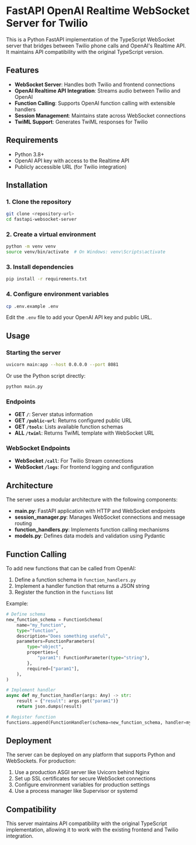 # FastAPI OpenAI Realtime WebSocket Server for Twilio

This is a Python FastAPI implementation of the TypeScript WebSocket server that bridges between Twilio phone calls and OpenAI's Realtime API. It maintains API compatibility with the original TypeScript version.

## Features

- **WebSocket Server**: Handles both Twilio and frontend connections
- **OpenAI Realtime API Integration**: Streams audio between Twilio and OpenAI
- **Function Calling**: Supports OpenAI function calling with extensible handlers
- **Session Management**: Maintains state across WebSocket connections
- **TwiML Support**: Generates TwiML responses for Twilio

## Requirements

- Python 3.8+
- OpenAI API key with access to the Realtime API
- Publicly accessible URL (for Twilio integration)

## Installation

### 1. Clone the repository

```bash
git clone <repository-url>
cd fastapi-websocket-server
```

### 2. Create a virtual environment

```bash
python -m venv venv
source venv/bin/activate  # On Windows: venv\Scripts\activate
```

### 3. Install dependencies

```bash
pip install -r requirements.txt
```

### 4. Configure environment variables

```bash
cp .env.example .env
```

Edit the `.env` file to add your OpenAI API key and public URL.

## Usage

### Starting the server

```bash
uvicorn main:app --host 0.0.0.0 --port 8081
```

Or use the Python script directly:

```bash
python main.py
```

### Endpoints

- **GET `/`**: Server status information
- **GET `/public-url`**: Returns configured public URL
- **GET `/tools`**: Lists available function schemas
- **ALL `/twiml`**: Returns TwiML template with WebSocket URL

### WebSocket Endpoints

- **WebSocket `/call`**: For Twilio Stream connections
- **WebSocket `/logs`**: For frontend logging and configuration

## Architecture

The server uses a modular architecture with the following components:

- **main.py**: FastAPI application with HTTP and WebSocket endpoints
- **session_manager.py**: Manages WebSocket connections and message routing
- **function_handlers.py**: Implements function calling mechanisms
- **models.py**: Defines data models and validation using Pydantic

## Function Calling

To add new functions that can be called from OpenAI:

1. Define a function schema in `function_handlers.py`
2. Implement a handler function that returns a JSON string
3. Register the function in the `functions` list

Example:

```python
# Define schema
new_function_schema = FunctionSchema(
    name="my_function",
    type="function",
    description="Does something useful",
    parameters=FunctionParameters(
        type="object",
        properties={
            "param1": FunctionParameter(type="string"),
        },
        required=["param1"],
    ),
)

# Implement handler
async def my_function_handler(args: Any) -> str:
    result = {"result": args.get("param1")}
    return json.dumps(result)

# Register function
functions.append(FunctionHandler(schema=new_function_schema, handler=my_function_handler))
```

## Deployment

The server can be deployed on any platform that supports Python and WebSockets. For production:

1. Use a production ASGI server like Uvicorn behind Nginx
2. Set up SSL certificates for secure WebSocket connections
3. Configure environment variables for production settings
4. Use a process manager like Supervisor or systemd

## Compatibility

This server maintains API compatibility with the original TypeScript implementation, allowing it to work with the existing frontend and Twilio integration. 
